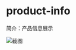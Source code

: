 # product-info

简介：产品信息展示

![截图](https://img.alicdn.com/tfs/TB1pyKlaTtYBeNjy1XdXXXXyVXa-2178-1294.png)
